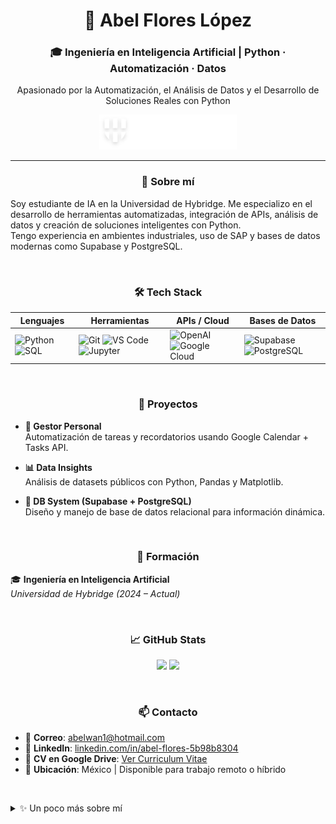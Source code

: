 <h1 align="center">🤖 Abel Flores López</h1>
<h3 align="center">🎓 Ingeniería en Inteligencia Artificial | Python · Automatización · Datos</h3>

<p align="center">
  Apasionado por la Automatización, el Análisis de Datos y el Desarrollo de Soluciones Reales con Python
</p>

<p align="center">
  <img src="./logo-hybridge-ligth.png" alt="Hybridge University" width="220"/>
</p>

<hr>

<h3 align="center">🧠 Sobre mí</h3>

Soy estudiante de IA en la Universidad de Hybridge. Me especializo en el desarrollo de herramientas automatizadas, integración de APIs, análisis de datos y creación de soluciones inteligentes con Python.  
Tengo experiencia en ambientes industriales, uso de SAP y bases de datos modernas como Supabase y PostgreSQL.

&nbsp;

<h3 align="center">🛠️ Tech Stack</h3>

<div align="center">

| Lenguajes | Herramientas | APIs / Cloud | Bases de Datos |
|----------|-------------|---------------|----------------|
| ![Python](https://img.shields.io/badge/-Python-3776AB?style=flat&logo=python&logoColor=white) ![SQL](https://img.shields.io/badge/-SQL-003B57?style=flat&logo=sqlite&logoColor=white) | ![Git](https://img.shields.io/badge/-Git-F05032?style=flat&logo=git&logoColor=white) ![VS Code](https://img.shields.io/badge/-VS%20Code-007ACC?style=flat&logo=visual-studio-code&logoColor=white) ![Jupyter](https://img.shields.io/badge/-Jupyter-F37626?style=flat&logo=jupyter&logoColor=white) | ![OpenAI](https://img.shields.io/badge/-OpenAI-412991?style=flat&logo=openai&logoColor=white) ![Google Cloud](https://img.shields.io/badge/-Google%20API-4285F4?style=flat&logo=google&logoColor=white) | ![Supabase](https://img.shields.io/badge/-Supabase-3ECF8E?style=flat&logo=supabase&logoColor=white) ![PostgreSQL](https://img.shields.io/badge/-PostgreSQL-336791?style=flat&logo=postgresql&logoColor=white) |

</div>

&nbsp;

<h3 align="center">🚀 Proyectos</h3>

- **🧾 Gestor Personal**  
  Automatización de tareas y recordatorios usando Google Calendar + Tasks API.

- **📊 Data Insights**  
  Análisis de datasets públicos con Python, Pandas y Matplotlib.

- **🧬 DB System (Supabase + PostgreSQL)**  
  Diseño y manejo de base de datos relacional para información dinámica.

&nbsp;

<h3 align="center">📓 Formación</h3>

🎓 **Ingeniería en Inteligencia Artificial**  
*Universidad de Hybridge (2024 – Actual)*  

&nbsp;

<h3 align="center">📈 GitHub Stats</h3>

<p align="center">
  <img src="https://github-readme-stats.vercel.app/api?username=TheRevised&show_icons=true&theme=tokyonight" width="48%" />
  <img src="https://github-readme-stats.vercel.app/api/top-langs/?username=TheRevised&layout=compact&theme=tokyonight" width="48%" />
</p>

&nbsp;

<h3 align="center">📫 Contacto</h3>

- 📧 **Correo**: abelwan1@hotmail.com  
- 💼 **LinkedIn**: [linkedin.com/in/abel-flores-5b98b8304](https://www.linkedin.com/in/abel-flores-5b98b8304)  
- 📄 **CV en Google Drive**: [Ver Curriculum Vitae](https://docs.google.com/presentation/d/1vxIzgQQT1bFJhSIbvGbpDJVm3Bmk9vLR2BgFmlvYa_c/edit?usp=drive_link)  
- 📍 **Ubicación**: México | Disponible para trabajo remoto o híbrido

&nbsp;

<details>
<summary>✨ Un poco más sobre mí</summary>

- Trabajo actualmente en manufactura avanzada en **Intuitive**.  
- Me interesa la creación de herramientas que automaticen procesos humanos.  
- Mi objetivo es integrar IA en la vida diaria con un enfoque práctico y realista.  

</details>

